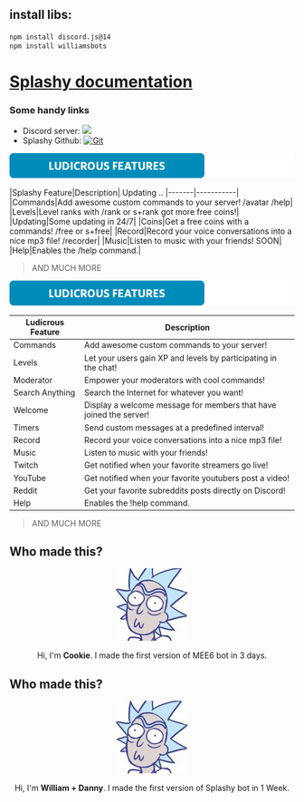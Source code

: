 
## install libs:
```
npm install discord.js@14
npm install williamsbots
```

# [Splashy documentation](soon)

### Some handy links 

* Discord server: [<img src="https://discordapp.com/api/guilds/159962941502783488/widget.png">](https://discord.gg/splashy)
* Splashy Github: [![Git](https://img.shields.io/badge/Github-MEE6-62d3f5.svg?style=flat-square)](https://github.com/WilliamJacksons/splashy-documentation)

<img src="docs/pics/cggk7y9%5B1%5D.png?raw=true">

|Splashy Feature|Description| Updating ..
|-------|-----------|
|Commands|Add awesome custom commands to your server! /avatar /help|
|Levels|Level ranks with /rank or s+rank got more free coins!|
|Updating|Some updating in 24/7|
|Coins|Get a free coins with a commands! /free or s+free|
|Record|Record your voice conversations into a nice mp3 file! /recorder|
|Music|Listen to music with your friends! SOON|
|Help|Enables the /help command.|
> AND MUCH MORE


<img src="docs/pics/cggk7y9%5B1%5D.png?raw=true">

|Ludicrous Feature|Description|
|-------|-----------|
|Commands|Add awesome custom commands to your server!|
|Levels|Let your users gain XP and levels by participating in the chat!|
|Moderator|Empower your moderators with cool commands!|
|Search Anything|Search the Internet for whatever you want!|
|Welcome|Display a welcome message for members that have joined the server!|
|Timers|Send custom messages at a predefined interval!|
|Record|Record your voice conversations into a nice mp3 file!|
|Music|Listen to music with your friends!|
|Twitch|Get notified when your favorite streamers go live!|
|YouTube|Get notified when your favorite youtubers post a video!|
|Reddit|Get your favorite subreddits posts directly on Discord!|
|Help|Enables the !help command.|
> AND MUCH MORE

## Who made this?

<p align="center">
<img src="docs/pics/cookie.jpg?raw=true">
</p>
<p align="center">
Hi, I'm <b>Cookie</b>. I made the first version of MEE6 bot in 3 days.
</p>

## Who made this?

<p align="center">
<img src="docs/pics/cookie.jpg?raw=true">
</p>
<p align="center">
Hi, I'm <b>William + Danny</b>. I made the first version of Splashy bot in 1 Week.
</p>
